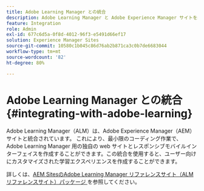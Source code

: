 ```yaml
---
title: Adobe Learning Manager との統合
description: Adobe Learning Manager と Adobe Experience Manager サイトを統合する方法について説明します。
feature: Integration
role: Admin
exl-id: 677c6d5a-0f8d-4012-96f3-e5491d66ef17
solution: Experience Manager Sites
source-git-commit: 10580c1b045c86d76ab2b871ca3c0b7de6683044
workflow-type: tm+mt
source-wordcount: '82'
ht-degree: 80%

---
```


# Adobe Learning Manager との統合{#integrating-with-adobe-learning}

Adobe Learning Manager（ALM）は、Adobe Experience Manager（AEM）サイトと統合されています。 これにより、最小限のコーディング作業で、Adobe Learning Manager 用の独自の web サイトとレスポンシブモバイルインターフェイスを作成することができます。この統合を使用すると、ユーザー向けにカスタマイズされた学習エクスペリエンスを作成することができます。

詳しくは、[AEM SitesのAdobe Learning Manager リファレンスサイト（ALM リファレンスサイト）パッケージ ](https://helpx.adobe.com/jp/learning-manager/adobe-learning-manager-integration-aem.html) を参照してください。
